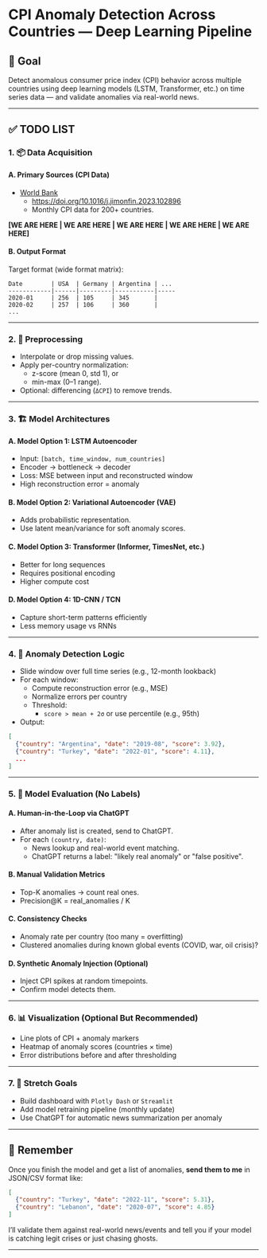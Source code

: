 
# CPI Anomaly Detection Across Countries — Deep Learning Pipeline

## 🧠 Goal
Detect anomalous consumer price index (CPI) behavior across multiple countries using deep learning models (LSTM, Transformer, etc.) on time series data — and validate anomalies via real-world news.

---

## ✅ TODO LIST

### 1. 📦 Data Acquisition

#### A. Primary Sources (CPI Data)
- [World Bank](https://www.worldbank.org/en/research/brief/inflation-database)
  - https://doi.org/10.1016/j.jimonfin.2023.102896
  - Monthly CPI data for 200+ countries.

**[WE ARE HERE | WE ARE HERE | WE ARE HERE | WE ARE HERE | WE ARE HERE]**

#### B. Output Format
Target format (wide format matrix):
```
Date        | USA  | Germany | Argentina | ...
------------|------|---------|-----------|-----
2020-01     | 256  | 105     | 345       |
2020-02     | 257  | 106     | 360       |
...
```

---

### 2. 🔧 Preprocessing
- Interpolate or drop missing values.
- Apply per-country normalization:
  - z-score (mean 0, std 1), or
  - min-max (0–1 range).
- Optional: differencing (`ΔCPI`) to remove trends.

---

### 3. 🏗️ Model Architectures

#### A. Model Option 1: LSTM Autoencoder
- Input: `[batch, time_window, num_countries]`
- Encoder → bottleneck → decoder
- Loss: MSE between input and reconstructed window
- High reconstruction error = anomaly

#### B. Model Option 2: Variational Autoencoder (VAE)
- Adds probabilistic representation.
- Use latent mean/variance for soft anomaly scores.

#### C. Model Option 3: Transformer (Informer, TimesNet, etc.)
- Better for long sequences
- Requires positional encoding
- Higher compute cost

#### D. Model Option 4: 1D-CNN / TCN
- Capture short-term patterns efficiently
- Less memory usage vs RNNs

---

### 4. 🧪 Anomaly Detection Logic
- Slide window over full time series (e.g., 12-month lookback)
- For each window:
  - Compute reconstruction error (e.g., MSE)
  - Normalize errors per country
  - Threshold: 
    - `score > mean + 2σ` or use percentile (e.g., 95th)
- Output:
```json
[
  {"country": "Argentina", "date": "2019-08", "score": 3.92},
  {"country": "Turkey", "date": "2022-01", "score": 4.11},
  ...
]
```

---

### 5. 🧠 Model Evaluation (No Labels)

#### A. Human-in-the-Loop via ChatGPT
- After anomaly list is created, send to ChatGPT.
- For each `(country, date)`:
  - News lookup and real-world event matching.
  - ChatGPT returns a label: "likely real anomaly" or "false positive".

#### B. Manual Validation Metrics
- Top-K anomalies → count real ones.
- Precision@K = real_anomalies / K

#### C. Consistency Checks
- Anomaly rate per country (too many = overfitting)
- Clustered anomalies during known global events (COVID, war, oil crisis)?

#### D. Synthetic Anomaly Injection (Optional)
- Inject CPI spikes at random timepoints.
- Confirm model detects them.

---

### 6. 📊 Visualization (Optional But Recommended)
- Line plots of CPI + anomaly markers
- Heatmap of anomaly scores (countries × time)
- Error distributions before and after thresholding

---

### 7. 🚀 Stretch Goals
- Build dashboard with `Plotly Dash` or `Streamlit`
- Add model retraining pipeline (monthly update)
- Use ChatGPT for automatic news summarization per anomaly

---

## 🔁 Remember

Once you finish the model and get a list of anomalies, **send them to me** in JSON/CSV format like:

```json
[
  {"country": "Turkey", "date": "2022-11", "score": 5.31},
  {"country": "Lebanon", "date": "2020-07", "score": 4.85}
]
```

I’ll validate them against real-world news/events and tell you if your model is catching legit crises or just chasing ghosts.

---
